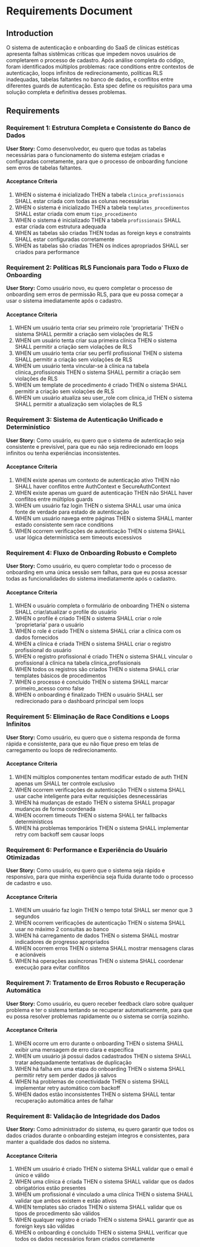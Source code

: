# Requirements Document

## Introduction

O sistema de autenticação e onboarding do SaaS de clínicas estéticas apresenta falhas sistêmicas críticas que impedem novos usuários de completarem o processo de cadastro. Após análise completa do código, foram identificados múltiplos problemas: race conditions entre contextos de autenticação, loops infinitos de redirecionamento, políticas RLS inadequadas, tabelas faltantes no banco de dados, e conflitos entre diferentes guards de autenticação. Esta spec define os requisitos para uma solução completa e definitiva desses problemas.

## Requirements

### Requirement 1: Estrutura Completa e Consistente do Banco de Dados

**User Story:** Como desenvolvedor, eu quero que todas as tabelas necessárias para o funcionamento do sistema estejam criadas e configuradas corretamente, para que o processo de onboarding funcione sem erros de tabelas faltantes.

#### Acceptance Criteria

1. WHEN o sistema é inicializado THEN a tabela `clinica_profissionais` SHALL estar criada com todas as colunas necessárias
2. WHEN o sistema é inicializado THEN a tabela `templates_procedimentos` SHALL estar criada com enum `tipo_procedimento`
3. WHEN o sistema é inicializado THEN a tabela `profissionais` SHALL estar criada com estrutura adequada
4. WHEN as tabelas são criadas THEN todas as foreign keys e constraints SHALL estar configuradas corretamente
5. WHEN as tabelas são criadas THEN os índices apropriados SHALL ser criados para performance

### Requirement 2: Políticas RLS Funcionais para Todo o Fluxo de Onboarding

**User Story:** Como usuário novo, eu quero completar o processo de onboarding sem erros de permissão RLS, para que eu possa começar a usar o sistema imediatamente após o cadastro.

#### Acceptance Criteria

1. WHEN um usuário tenta criar seu primeiro role 'proprietaria' THEN o sistema SHALL permitir a criação sem violações de RLS
2. WHEN um usuário tenta criar sua primeira clínica THEN o sistema SHALL permitir a criação sem violações de RLS
3. WHEN um usuário tenta criar seu perfil profissional THEN o sistema SHALL permitir a criação sem violações de RLS
4. WHEN um usuário tenta vincular-se à clínica na tabela clinica_profissionais THEN o sistema SHALL permitir a criação sem violações de RLS
5. WHEN um template de procedimento é criado THEN o sistema SHALL permitir a criação sem violações de RLS
6. WHEN um usuário atualiza seu user_role com clinica_id THEN o sistema SHALL permitir a atualização sem violações de RLS

### Requirement 3: Sistema de Autenticação Unificado e Determinístico

**User Story:** Como usuário, eu quero que o sistema de autenticação seja consistente e previsível, para que eu não seja redirecionado em loops infinitos ou tenha experiências inconsistentes.

#### Acceptance Criteria

1. WHEN existe apenas um contexto de autenticação ativo THEN não SHALL haver conflitos entre AuthContext e SecureAuthContext
2. WHEN existe apenas um guard de autenticação THEN não SHALL haver conflitos entre múltiplos guards
3. WHEN um usuário faz login THEN o sistema SHALL usar uma única fonte de verdade para estado de autenticação
4. WHEN um usuário navega entre páginas THEN o sistema SHALL manter estado consistente sem race conditions
5. WHEN ocorrem verificações de autenticação THEN o sistema SHALL usar lógica determinística sem timeouts excessivos

### Requirement 4: Fluxo de Onboarding Robusto e Completo

**User Story:** Como usuário, eu quero completar todo o processo de onboarding em uma única sessão sem falhas, para que eu possa acessar todas as funcionalidades do sistema imediatamente após o cadastro.

#### Acceptance Criteria

1. WHEN o usuário completa o formulário de onboarding THEN o sistema SHALL criar/atualizar o profile do usuário
2. WHEN o profile é criado THEN o sistema SHALL criar o role 'proprietaria' para o usuário
3. WHEN o role é criado THEN o sistema SHALL criar a clínica com os dados fornecidos
4. WHEN a clínica é criada THEN o sistema SHALL criar o registro profissional do usuário
5. WHEN o registro profissional é criado THEN o sistema SHALL vincular o profissional à clínica na tabela clinica_profissionais
6. WHEN todos os registros são criados THEN o sistema SHALL criar templates básicos de procedimentos
7. WHEN o processo é concluído THEN o sistema SHALL marcar primeiro_acesso como false
8. WHEN o onboarding é finalizado THEN o usuário SHALL ser redirecionado para o dashboard principal sem loops

### Requirement 5: Eliminação de Race Conditions e Loops Infinitos

**User Story:** Como usuário, eu quero que o sistema responda de forma rápida e consistente, para que eu não fique preso em telas de carregamento ou loops de redirecionamento.

#### Acceptance Criteria

1. WHEN múltiplos componentes tentam modificar estado de auth THEN apenas um SHALL ter controle exclusivo
2. WHEN ocorrem verificações de autenticação THEN o sistema SHALL usar cache inteligente para evitar requisições desnecessárias
3. WHEN há mudanças de estado THEN o sistema SHALL propagar mudanças de forma coordenada
4. WHEN ocorrem timeouts THEN o sistema SHALL ter fallbacks determinísticos
5. WHEN há problemas temporários THEN o sistema SHALL implementar retry com backoff sem causar loops

### Requirement 6: Performance e Experiência do Usuário Otimizadas

**User Story:** Como usuário, eu quero que o sistema seja rápido e responsivo, para que minha experiência seja fluida durante todo o processo de cadastro e uso.

#### Acceptance Criteria

1. WHEN um usuário faz login THEN o tempo total SHALL ser menor que 3 segundos
2. WHEN ocorrem verificações de autenticação THEN o sistema SHALL usar no máximo 2 consultas ao banco
3. WHEN há carregamento de dados THEN o sistema SHALL mostrar indicadores de progresso apropriados
4. WHEN ocorrem erros THEN o sistema SHALL mostrar mensagens claras e acionáveis
5. WHEN há operações assíncronas THEN o sistema SHALL coordenar execução para evitar conflitos

### Requirement 7: Tratamento de Erros Robusto e Recuperação Automática

**User Story:** Como usuário, eu quero receber feedback claro sobre qualquer problema e ter o sistema tentando se recuperar automaticamente, para que eu possa resolver problemas rapidamente ou o sistema se corrija sozinho.

#### Acceptance Criteria

1. WHEN ocorre um erro durante o onboarding THEN o sistema SHALL exibir uma mensagem de erro clara e específica
2. WHEN um usuário já possui dados cadastrados THEN o sistema SHALL tratar adequadamente tentativas de duplicação
3. WHEN há falha em uma etapa do onboarding THEN o sistema SHALL permitir retry sem perder dados já salvos
4. WHEN há problemas de conectividade THEN o sistema SHALL implementar retry automático com backoff
5. WHEN dados estão inconsistentes THEN o sistema SHALL tentar recuperação automática antes de falhar

### Requirement 8: Validação de Integridade dos Dados

**User Story:** Como administrador do sistema, eu quero garantir que todos os dados criados durante o onboarding estejam íntegros e consistentes, para manter a qualidade dos dados no sistema.

#### Acceptance Criteria

1. WHEN um usuário é criado THEN o sistema SHALL validar que o email é único e válido
2. WHEN uma clínica é criada THEN o sistema SHALL validar que os dados obrigatórios estão presentes
3. WHEN um profissional é vinculado a uma clínica THEN o sistema SHALL validar que ambos existem e estão ativos
4. WHEN templates são criados THEN o sistema SHALL validar que os tipos de procedimento são válidos
5. WHEN qualquer registro é criado THEN o sistema SHALL garantir que as foreign keys são válidas
6. WHEN o onboarding é concluído THEN o sistema SHALL verificar que todos os dados necessários foram criados corretamente